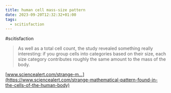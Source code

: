 ```yaml
---
title: human cell mass-size pattern
date: 2023-09-20T12:32:32+01:00
tags:
  - scitisfaction
---
```

\#scitisfaction

> As well as a total cell count, the study revealed something really interesting: if you group cells into categories based on their size, each size category contributes roughly the same amount to the mass of the body.

[www.sciencealert.com/strange-m...](https://www.sciencealert.com/strange-mathematical-pattern-found-in-the-cells-of-the-human-body)
